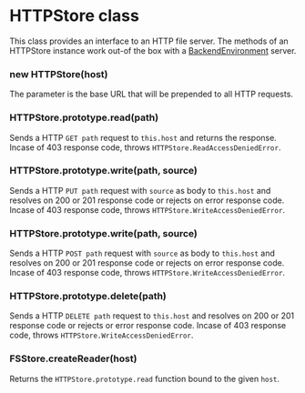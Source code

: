 # HTTPStore class
This class provides an interface to an HTTP file server.
The methods of an HTTPStore instance work out-of the box with a 
[BackendEnvironment](./backend-environment.md) server.
  
### new HTTPStore(host)
The parameter is the base URL that will be prepended to all 
HTTP requests.
  
### HTTPStore.prototype.read(path)
Sends a HTTP `GET path` request to `this.host` and returns the response.
Incase of 403 response code, throws `HTTPStore.ReadAccessDeniedError`.
  
### HTTPStore.prototype.write(path, source)
Sends a HTTP `PUT path` request with `source` as body to `this.host` 
and resolves on 200 or 201 response code or rejects on error response code.
Incase of 403 response code, throws `HTTPStore.WriteAccessDeniedError`.
  
### HTTPStore.prototype.write(path, source)
Sends a HTTP `POST path` request with `source` as body to `this.host` 
and resolves on 200 or 201 response code or rejects on error response code.
Incase of 403 response code, throws `HTTPStore.WriteAccessDeniedError`.
  
### HTTPStore.prototype.delete(path)
Sends a HTTP `DELETE path` request to `this.host` and resolves 
on 200 or 201 response code or rejects or error response code.
Incase of 403 response code, throws `HTTPStore.WriteAccessDeniedError`.
  
### FSStore.createReader(host)
Returns the `HTTPStore.prototype.read` function bound to the given `host`.
  

